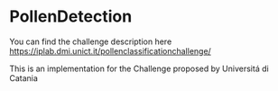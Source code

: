 # PollenDetection
You can find the challenge description here https://iplab.dmi.unict.it/pollenclassificationchallenge/

This is an implementation for the Challenge proposed by Universitá di Catania

